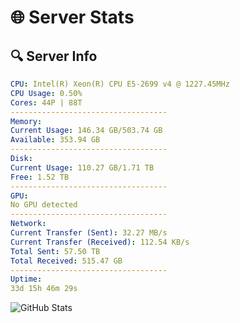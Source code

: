 # 🌐 Server Stats
## 🔍 Server Info
```yaml
CPU: Intel(R) Xeon(R) CPU E5-2699 v4 @ 1227.45MHz
CPU Usage: 0.50%
Cores: 44P | 88T
-----------------------------------
Memory:
Current Usage: 146.34 GB/503.74 GB
Available: 353.94 GB
-----------------------------------
Disk:
Current Usage: 110.27 GB/1.71 TB
Free: 1.52 TB
-----------------------------------
GPU:
No GPU detected
-----------------------------------
Network:
Current Transfer (Sent): 32.27 MB/s
Current Transfer (Received): 112.54 KB/s
Total Sent: 57.50 TB
Total Received: 515.47 GB
-----------------------------------
Uptime:
33d 15h 46m 29s
```
![GitHub Stats](https://img.shields.io/badge/Updated-2025-04-10_13:09:18-blue)